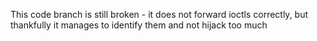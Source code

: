This code branch is still broken - it does not forward ioctls correctly, but thankfully it manages to identify them and not hijack too much 
